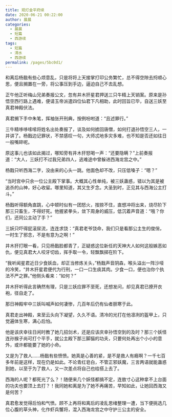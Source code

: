 ```yaml
---
title: 观灯金平府续
date: 2020-06-21 00:22:00
author: 晨晨
categories: 
  - 晨晨
  - 短篇
  - 西游续
tags: 
  - 短篇
  - 清水
  - 西游续
permalink: /pages/5bc0d1/
---
```


和离后杨戬有些心烦意乱，只是将将上天接掌打印公务繁忙，总不得空隙去捋顺心思，便且搁置在一旁，将公事压到手边，逼迫自己不去乱想。

正午他正听梅山兄弟奏报公文，忽有井木犴星君押送三只牛精上天销案。原来是孙悟空西行路上遇难，便请玉帝派遣四位仙君下凡相助，此时回旨已毕，自送三妖至真君神殿伏法。

<!-- more -->

真君搁下手中朱笔，挥袖张开刑典，按例吩咐道：“且述罪行。”

三牛精哆哆嗦嗦将姓名出处奏报了，谈及如何掳回唐僧，如何打退孙悟空三人，一并讲了。杨戬边记罪状，不禁感叹一句，大师忒地多灾多难，也不知是否还如往日一般嘴碎呢。

原这事儿也该如此揭过，哪知旁有井木犴怒喝一声：“还要隐瞒？”上前奏报道：“大人，三妖打不过我兄弟四人，逃难途中曾躲进西海龙宫之中。”

杨戬只听西海二字，没由来的心头一跳。他面色却不改，只压低嗓子：“嗯？”

“当时宫中只余一位公主殿下掌事。大概其心性单纯，被三妖蛊惑，错以为其是被追杀的山神，好心收留。哪里知道，其又生歹念。大圣到时，正见其与西海公主打斗。”

杨戬听得额角直跳，心中顿时似有一团怒火，按捺不住，直想冲将出来，烧尽阶下那三只畜生，不得好死。他握紧拳头，敛下周身的威压，低沉着声音道：“哦？你们，还同公主动了手？”

三妖只吓得屁滚尿流，连连求饶：“真君老爷饶命，我们只是看那公主生的俊俏，一时生了邪念，不是有意为之啊！”

井木犴打眼一看，只见杨戬脸都青了，正疑惑这位新任的天神大人如何这般嫉恶如仇，便见真君大人咬牙切齿，挥手取一令，轻飘飘掷在阶下。

“我听闻星君近日少食妖血，却正当修炼关头，”杨戬声音阴森，喉头溢出一阵沙哑的冷笑，“井木犴星君便代为行刑，一口一口生痰其肉。少食一口，便也治你个执法不严之罪。”他侧头看来：“如何？”

井木犴听得此言确然有理，只是三妖应罪不至死，还想发问，却见真君已撩开衣袍，径自走了。

那日神殿牢中三妖叫喊声如何凄惨，几百年后仍有仙者胆寒于此。

真君走出神殿，来至云头向下凝望，久久不语。清冷的光打在他凛冽的盔甲上，只觉遍体生寒，满心后怕。

他是该庆幸往日闲时教了她几招剑术，还是应该庆幸孙悟空到的及时？那三个妖怪连孙猴子尚可打个平手，就公主殿下那三脚猫的功夫，只要何处再出个小小的意外，或许都能要了她的小命。

又是为了救人……杨戬有些愤愤。她真是心善的紧，是不是救人有瘾啊？一千七百多年前是这样，现在仍是如此。不论青红皂白，不管正邪妖魔，三言两语就能蛊惑到她，以至于为了救人，又一次差点将自己也给搭上去了。

西海的人呢？都死光了么？！随便来几个妖怪都搞不定，连敖寸心这种拿不上台面的功夫也要顶上去打？！我同她和离是为了她不再痛苦，早知如此，让她回西海又是何苦？

真君愈发觉得后怕和气愤。顾不上再将和离后的凌乱思绪整理一遭，当下便挑选几位心腹的草头神，化作虾兵蟹将，混入西海龙宫之中守护三公主的安全。
